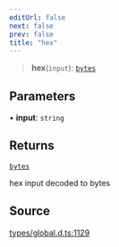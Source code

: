 ```yaml
---
editUrl: false
next: false
prev: false
title: "hex"
---
```


> **hex**(`input`): [`bytes`](../type-aliases/bytes.md)

## Parameters

• **input**: `string`

## Returns

[`bytes`](../type-aliases/bytes.md)

hex input decoded to bytes

## Source

[types/global.d.ts:1129](https://github.com/algorandfoundation/tealscript/blob/18ba30a9/types/global.d.ts#L1129)
